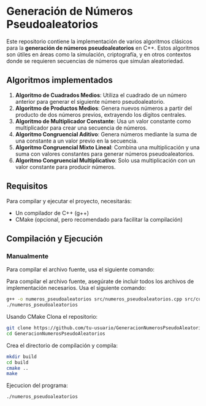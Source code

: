# Generación de Números Pseudoaleatorios

Este repositorio contiene la implementación de varios algoritmos clásicos para la **generación de números pseudoaleatorios** en C++. Estos algoritmos son útiles en áreas como la simulación, criptografía, y en otros contextos donde se requieren secuencias de números que simulan aleatoriedad.

## Algoritmos implementados

1. **Algoritmo de Cuadrados Medios**: Utiliza el cuadrado de un número anterior para generar el siguiente número pseudoaleatorio.
2. **Algoritmo de Productos Medios**: Genera nuevos números a partir del producto de dos números previos, extrayendo los dígitos centrales.
3. **Algoritmo de Multiplicador Constante**: Usa un valor constante como multiplicador para crear una secuencia de números.
4. **Algoritmo Congruencial Aditivo**: Genera números mediante la suma de una constante a un valor previo en la secuencia.
5. **Algoritmo Congruencial Mixto Lineal**: Combina una multiplicación y una suma con valores constantes para generar números pseudoaleatorios.
6. **Algoritmo Congruencial Multiplicativo**: Solo usa multiplicación con un valor constante para producir números.

## Requisitos

Para compilar y ejecutar el proyecto, necesitarás:

- Un compilador de C++ (g++)
- CMake (opcional, pero recomendado para facilitar la compilación)

## Compilación y Ejecución

### Manualmente

Para compilar el archivo fuente, usa el siguiente comando:


Para compilar el archivo fuente, asegúrate de incluir todos los archivos de implementación necesarios. Usa el siguiente comando:

```bash
g++ -o numeros_pseudoaleatorios src/numeros_pseudoaleatorios.cpp src/cuadrados_medios.cpp src/productos_medios.cpp src/multiplicador_constante.cpp src/congruencial_aditivo.cpp src/congruencial_mixto.cpp src/congruencial_multiplicativo.cpp
./numeros_pseudoaleatorios
```

Usando CMake
Clona el repositorio:
```bash
git clone https://github.com/tu-usuario/GeneracionNumerosPseudoAleatorios.git
cd GeneracionNumerosPseudoAleatorios
```

Crea el directorio de compilación y compila:
```bash
mkdir build
cd build
cmake ..
make
```

Ejecucion del programa: 
```bash
./numeros_pseudoaleatorios
```
